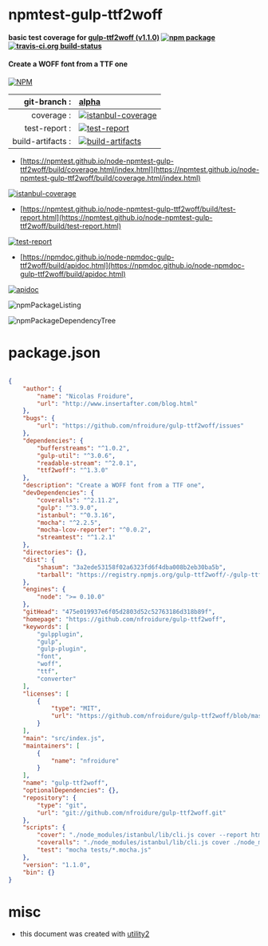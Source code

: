 # npmtest-gulp-ttf2woff

#### basic test coverage for  [gulp-ttf2woff (v1.1.0)](https://github.com/nfroidure/gulp-ttf2woff)  [![npm package](https://img.shields.io/npm/v/npmtest-gulp-ttf2woff.svg?style=flat-square)](https://www.npmjs.org/package/npmtest-gulp-ttf2woff) [![travis-ci.org build-status](https://api.travis-ci.org/npmtest/node-npmtest-gulp-ttf2woff.svg)](https://travis-ci.org/npmtest/node-npmtest-gulp-ttf2woff)

#### Create a WOFF font from a TTF one

[![NPM](https://nodei.co/npm/gulp-ttf2woff.png?downloads=true&downloadRank=true&stars=true)](https://www.npmjs.com/package/gulp-ttf2woff)

| git-branch : | [alpha](https://github.com/npmtest/node-npmtest-gulp-ttf2woff/tree/alpha)|
|--:|:--|
| coverage : | [![istanbul-coverage](https://npmtest.github.io/node-npmtest-gulp-ttf2woff/build/coverage.badge.svg)](https://npmtest.github.io/node-npmtest-gulp-ttf2woff/build/coverage.html/index.html)|
| test-report : | [![test-report](https://npmtest.github.io/node-npmtest-gulp-ttf2woff/build/test-report.badge.svg)](https://npmtest.github.io/node-npmtest-gulp-ttf2woff/build/test-report.html)|
| build-artifacts : | [![build-artifacts](https://npmtest.github.io/node-npmtest-gulp-ttf2woff/glyphicons_144_folder_open.png)](https://github.com/npmtest/node-npmtest-gulp-ttf2woff/tree/gh-pages/build)|

- [https://npmtest.github.io/node-npmtest-gulp-ttf2woff/build/coverage.html/index.html](https://npmtest.github.io/node-npmtest-gulp-ttf2woff/build/coverage.html/index.html)

[![istanbul-coverage](https://npmtest.github.io/node-npmtest-gulp-ttf2woff/build/screenCapture.buildCi.browser.%252Ftmp%252Fbuild%252Fcoverage.lib.html.png)](https://npmtest.github.io/node-npmtest-gulp-ttf2woff/build/coverage.html/index.html)

- [https://npmtest.github.io/node-npmtest-gulp-ttf2woff/build/test-report.html](https://npmtest.github.io/node-npmtest-gulp-ttf2woff/build/test-report.html)

[![test-report](https://npmtest.github.io/node-npmtest-gulp-ttf2woff/build/screenCapture.buildCi.browser.%252Ftmp%252Fbuild%252Ftest-report.html.png)](https://npmtest.github.io/node-npmtest-gulp-ttf2woff/build/test-report.html)

- [https://npmdoc.github.io/node-npmdoc-gulp-ttf2woff/build/apidoc.html](https://npmdoc.github.io/node-npmdoc-gulp-ttf2woff/build/apidoc.html)

[![apidoc](https://npmdoc.github.io/node-npmdoc-gulp-ttf2woff/build/screenCapture.buildCi.browser.%252Ftmp%252Fbuild%252Fapidoc.html.png)](https://npmdoc.github.io/node-npmdoc-gulp-ttf2woff/build/apidoc.html)

![npmPackageListing](https://npmtest.github.io/node-npmtest-gulp-ttf2woff/build/screenCapture.npmPackageListing.svg)

![npmPackageDependencyTree](https://npmtest.github.io/node-npmtest-gulp-ttf2woff/build/screenCapture.npmPackageDependencyTree.svg)



# package.json

```json

{
    "author": {
        "name": "Nicolas Froidure",
        "url": "http://www.insertafter.com/blog.html"
    },
    "bugs": {
        "url": "https://github.com/nfroidure/gulp-ttf2woff/issues"
    },
    "dependencies": {
        "bufferstreams": "^1.0.2",
        "gulp-util": "^3.0.6",
        "readable-stream": "^2.0.1",
        "ttf2woff": "^1.3.0"
    },
    "description": "Create a WOFF font from a TTF one",
    "devDependencies": {
        "coveralls": "^2.11.2",
        "gulp": "^3.9.0",
        "istanbul": "^0.3.16",
        "mocha": "^2.2.5",
        "mocha-lcov-reporter": "^0.0.2",
        "streamtest": "^1.2.1"
    },
    "directories": {},
    "dist": {
        "shasum": "3a2ede53158f02a6323fd6f4dba008b2eb30ba5b",
        "tarball": "https://registry.npmjs.org/gulp-ttf2woff/-/gulp-ttf2woff-1.1.0.tgz"
    },
    "engines": {
        "node": ">= 0.10.0"
    },
    "gitHead": "475e019937e6f05d2803d52c52763186d318b89f",
    "homepage": "https://github.com/nfroidure/gulp-ttf2woff",
    "keywords": [
        "gulpplugin",
        "gulp",
        "gulp-plugin",
        "font",
        "woff",
        "ttf",
        "converter"
    ],
    "licenses": [
        {
            "type": "MIT",
            "url": "https://github.com/nfroidure/gulp-ttf2woff/blob/master/LICENSE"
        }
    ],
    "main": "src/index.js",
    "maintainers": [
        {
            "name": "nfroidure"
        }
    ],
    "name": "gulp-ttf2woff",
    "optionalDependencies": {},
    "repository": {
        "type": "git",
        "url": "git://github.com/nfroidure/gulp-ttf2woff.git"
    },
    "scripts": {
        "cover": "./node_modules/istanbul/lib/cli.js cover --report html ./node_modules/mocha/bin/_mocha -- tests/*.mocha.js -R spec -t 5000",
        "coveralls": "./node_modules/istanbul/lib/cli.js cover ./node_modules/mocha/bin/_mocha --report lcovonly -- tests/*.mocha.js -R spec -t 5000 && cat ./coverage/lcov.info | ./node_modules/coveralls/bin/coveralls.js && rm -rf ./coverage",
        "test": "mocha tests/*.mocha.js"
    },
    "version": "1.1.0",
    "bin": {}
}
```



# misc
- this document was created with [utility2](https://github.com/kaizhu256/node-utility2)
